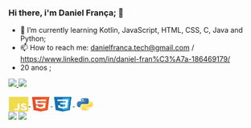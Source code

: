 ### Hi there, i'm Daniel França; 👋

- 🌱 I’m currently learning  Kotlin, JavaScript, HTML, CSS, C, Java and Python;
- 📫 How to reach me: danielfranca.tech@gmail.com / https://www.linkedin.com/in/daniel-fran%C3%A7a-186469179/
- 20 anos ;

<div>
  <a href="https://github.com/DanielFranca">
  <img height="180em" src="https://github-readme-stats.vercel.app/api?username=DanielFranca&show_icons=true&theme=dark&include_all_commits=true&count_private=true"/>
  <img height="180em" src="https://github-readme-stats.vercel.app/api/top-langs/?username=DanielFranca&layout=compact&langs_count=7&theme=dark"/>
</div>
  <div style="display: inline_block"><br>
  <img align="center" alt="Danel-Js" height="30" width="40" src="https://raw.githubusercontent.com/devicons/devicon/master/icons/javascript/javascript-plain.svg">
  <img align="center" alt="Daniel-HTML" height="30" width="40" src="https://raw.githubusercontent.com/devicons/devicon/master/icons/html5/html5-original.svg">
  <img align="center" alt="Daniel-CSS" height="30" width="40" src="https://raw.githubusercontent.com/devicons/devicon/master/icons/css3/css3-original.svg">
  <img align="center" alt="Daniel-Python" height="30" width="40" src="https://raw.githubusercontent.com/devicons/devicon/master/icons/python/python-original.svg"> 
</div>
  
  <div> 
  <a href = "daniel.anunciacao21@gmail.com"><img src="https://img.shields.io/badge/-Gmail-%23333?style=for-the-badge&logo=gmail&logoColor=white" target="_blank"></a>
  <a href="https://www.linkedin.com/in/daniel-fran%C3%A7a-186469179/" target="_blank"><img src="https://img.shields.io/badge/-LinkedIn-%230077B5?style=for-the-badge&logo=linkedin&logoColor=white" target="_blank"></a> 
  </div>
 

